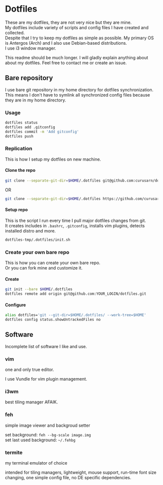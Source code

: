 # Dotfiles

These are my dotfiles, they are not very nice but they are mine.  
My dotfiles include variety of scripts and config files I have created and collected.  
Despite that I try to keep my dotfiles as simple as possible. 
My primary OS is Antergos (Arch) and I also use Debian-based distributions.  
I use i3 window manager.  

This readme should be much longer. I will gladly explain anything about about my dotfiles. Feel free to contact me or create an issue.


## Bare repository

I use bare git repository in my home directory for dotfiles synchronization.
This means I don't have to symlink all synchronized config files because they are in my home directory.

### Usage

```bash
dotfiles status
dotfiles add .gitconfig
dotfiles commit -m 'Add gitconfig'
dotfiles push
```

### Replication

This is how I setup my dotfiles on new machine.

#### Clone the repo
```bash
git clone --separate-git-dir=$HOME/.dotfiles git@github.com:curusarn/dotfiles.git dotfiles-tmp
```
OR
```bash
git clone --separate-git-dir=$HOME/.dotfiles https://github.com/curusarn/dotfiles.git dotfiles-tmp
```

#### Setup repo

This is the script I run every time I pull major dotfiles changes from git.  
It creates includes in `.bashrc`, `.gitconfig`, installs vim plugins, detects installed distro and more. 

```bash
dotfiles-tmp/.dotfiles/init.sh
```

### Create your own bare repo

This is how you can create your own bare repo.  
Or you can fork mine and customize it.

#### Create
```bash
git init --bare $HOME/.dotfiles
dotfiles remote add origin git@github.com:YOUR_LOGIN/dotfiles.git
```

#### Configure 
```bash
alias dotfiles='git --git-dir=$HOME/.dotfiles/ --work-tree=$HOME'
dotfiles config status.showUntrackedFiles no
```

## Software
Incomplete list of software I like and use.  

### vim
one and only true editor.  

I use Vundle for vim plugin management.

### i3wm
best tiling manager AFAIK.  

### feh
simple image viewer and backgroud setter  
  
set background: `feh --bg-scale image.img`  
set last used background: `~/.fehbg`  

### termite
my terminal emulator of choice  
  
intended for tiling managers, lightweight, mouse support, run-time font size changing, one simple config file, no DE specific dependencies.






